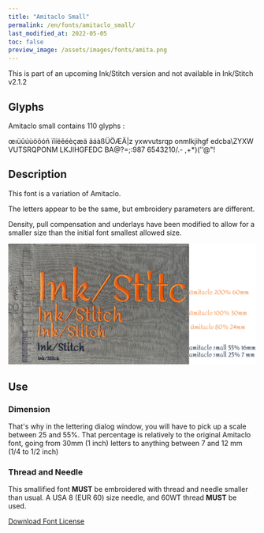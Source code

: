 ```yaml
---
title: "Amitaclo Small"
permalink: /en/fonts/amitaclo_small/
last_modified_at: 2022-05-05
toc: false
preview_image: /assets/images/fonts/amita.png
---
```



This is part of an upcoming Ink/Stitch version and not available in Ink/Stitch v2.1.2

## Glyphs
Amitaclo small contains 110 glyphs :
	
œıüûúùöôóñ
ïîíëêéèçæä
âáàßÜÖÆÄ|z
yxwvutsrqp
onmlkjihgf
edcba\ZYXW
VUTSRQPONM
LKJIHGFEDC
BA@?=;:987
6543210/.-
,+*)('’@"!

## Description


This font is a variation of Amitaclo.

The letters appear to be the same, but embroidery parameters are different. 

Density, pull compensation and underlays have been modified to allow for a smaller size than the initial font smallest allowed size.


![Dimensions Amitaclo](/assets/images/fonts/Sizing/amitaclosizing.jpg)



## Use
### Dimension

That's why in the lettering dialog window, you will have to pick up a scale between 25 and 55%. 
That percentage is  relatively to the original Amitaclo font, going from 30mm  (1 inch) letters to anything between 7 and 12 mm (1/4 to 1/2 inch)


### Thread and Needle

This smallified font **MUST** be embroidered with thread and needle smaller than usual.
A USA 8 (EUR 60) size needle, and 60WT thread **MUST** be used.






[Download Font License](https://github.com/inkstitch/inkstitch/tree/main/fonts/amitaclo_small/LICENSE)

